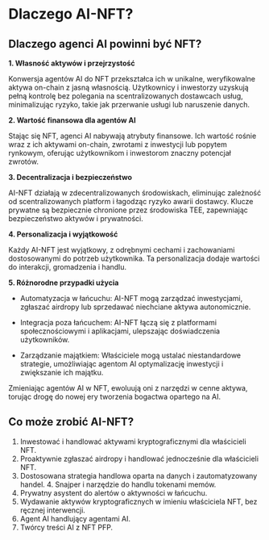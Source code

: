 # Dlaczego AI-NFT?

## Dlaczego agenci AI powinni być NFT?

**1. Własność aktywów i przejrzystość**

Konwersja agentów AI do NFT przekształca ich w unikalne, weryfikowalne aktywa on-chain z jasną własnością. Użytkownicy i inwestorzy uzyskują pełną kontrolę bez polegania na scentralizowanych dostawcach usług, minimalizując ryzyko, takie jak przerwanie usługi lub naruszenie danych.

**2. Wartość finansowa dla agentów AI**

Stając się NFT, agenci AI nabywają atrybuty finansowe. Ich wartość rośnie wraz z ich aktywami on-chain, zwrotami z inwestycji lub popytem rynkowym, oferując użytkownikom i inwestorom znaczny potencjał zwrotów.

**3. Decentralizacja i bezpieczeństwo**

AI-NFT działają w zdecentralizowanych środowiskach, eliminując zależność od scentralizowanych platform i łagodząc ryzyko awarii dostawcy. Klucze prywatne są bezpiecznie chronione przez środowiska TEE, zapewniając bezpieczeństwo aktywów i prywatności.

**4. Personalizacja i wyjątkowość**

Każdy AI-NFT jest wyjątkowy, z odrębnymi cechami i zachowaniami dostosowanymi do potrzeb użytkownika. Ta personalizacja dodaje wartości do interakcji, gromadzenia i handlu.

**5. Różnorodne przypadki użycia**

* Automatyzacja w łańcuchu: AI-NFT mogą zarządzać inwestycjami, zgłaszać airdropy lub sprzedawać niechciane aktywa autonomicznie.

* Integracja poza łańcuchem: AI-NFT łączą się z platformami społecznościowymi i aplikacjami, ulepszając doświadczenia użytkowników.

* Zarządzanie majątkiem: Właściciele mogą ustalać niestandardowe strategie, umożliwiając agentom AI optymalizację inwestycji i zwiększanie ich majątku.

Zmieniając agentów AI w NFT, ewoluują oni z narzędzi w cenne aktywa, torując drogę do nowej ery tworzenia bogactwa opartego na AI.

## Co może zrobić AI-NFT?

1. Inwestować i handlować aktywami kryptograficznymi dla właścicieli NFT.
2. Proaktywnie zgłaszać airdropy i handlować jednocześnie dla właścicieli NFT.
3. Dostosowana strategia handlowa oparta na danych i zautomatyzowany handel. 4. Snajper i narzędzie do handlu tokenami memów.
5. Prywatny asystent do alertów o aktywności w łańcuchu.
6. Wydawanie aktywów kryptograficznych w imieniu właściciela NFT, bez ręcznej interwencji.
7. Agent AI handlujący agentami AI.
8. Twórcy treści AI z NFT PFP.

